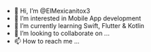 - 👋 Hi, I’m @ElMexicanitox3
- 👀 I’m interested in Mobile App development
- 🌱 I’m currently learning Swift, Flutter & Kotlin
- 💞️ I’m looking to collaborate on ...
- 📫 How to reach me ...

<!---
ElMexicanitox3/ElMexicanitox3 is a ✨ special ✨ repository because its `README.md` (this file) appears on your GitHub profile.
You can click the Preview link to take a look at your changes.
--->
